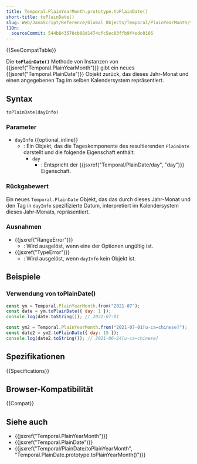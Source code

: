 ```yaml
---
title: Temporal.PlainYearMonth.prototype.toPlainDate()
short-title: toPlainDate()
slug: Web/JavaScript/Reference/Global_Objects/Temporal/PlainYearMonth/toPlainDate
l10n:
  sourceCommit: 544b843570cb08d1474cfc5ec03ffb9f4edc0166
---
```


{{SeeCompatTable}}

Die **`toPlainDate()`** Methode von Instanzen von {{jsxref("Temporal.PlainYearMonth")}} gibt ein neues {{jsxref("Temporal.PlainDate")}} Objekt zurück, das dieses Jahr-Monat und einen angegebenen Tag im selben Kalendersystem repräsentiert.

## Syntax

```js-nolint
toPlainDate(dayInfo)
```

### Parameter

- `dayInfo` {{optional_inline}}
  - : Ein Objekt, das die Tageskomponente des resultierenden `PlainDate` darstellt und die folgende Eigenschaft enthält:
    - `day`
      - : Entspricht der {{jsxref("Temporal/PlainDate/day", "day")}} Eigenschaft.

### Rückgabewert

Ein neues `Temporal.PlainDate` Objekt, das das durch dieses Jahr-Monat und den Tag in `dayInfo` spezifizierte Datum, interpretiert im Kalendersystem dieses Jahr-Monats, repräsentiert.

### Ausnahmen

- {{jsxref("RangeError")}}
  - : Wird ausgelöst, wenn eine der Optionen ungültig ist.
- {{jsxref("TypeError")}}
  - : Wird ausgelöst, wenn `dayInfo` kein Objekt ist.

## Beispiele

### Verwendung von toPlainDate()

```js
const ym = Temporal.PlainYearMonth.from("2021-07");
const date = ym.toPlainDate({ day: 1 });
console.log(date.toString()); // 2021-07-01

const ym2 = Temporal.PlainYearMonth.from("2021-07-01[u-ca=chinese]");
const date2 = ym2.toPlainDate({ day: 15 });
console.log(date2.toString()); // 2021-06-24[u-ca=chinese]
```

## Spezifikationen

{{Specifications}}

## Browser-Kompatibilität

{{Compat}}

## Siehe auch

- {{jsxref("Temporal.PlainYearMonth")}}
- {{jsxref("Temporal.PlainDate")}}
- {{jsxref("Temporal/PlainDate/toPlainYearMonth", "Temporal.PlainDate.prototype.toPlainYearMonth()")}}

